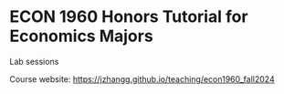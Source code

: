 # ECON 1960 Honors Tutorial for Economics Majors
Lab sessions

Course website: https://jzhangg.github.io/teaching/econ1960_fall2024

